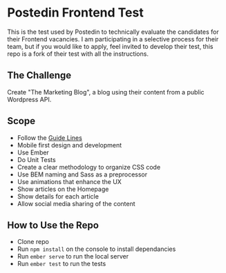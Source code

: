 # Postedin Frontend Test

This is the test used by Postedin to technically evaluate the candidates for their Frontend vacancies. I am participating in a selective process for their team, but if you would like to apply, feel invited to develop their test, this repo is a fork of their test with all the instructions.

## The Challenge

Create "The Marketing Blog", a blog using their content from a public Wordpress API.

## Scope
  - Follow the [Guide Lines](GUIDELINES.md)
  - Mobile first design and development
  - Use Ember
  - Do Unit Tests
  - Create a clear methodology to organize CSS code
  - Use BEM naming and Sass as a preprocessor
  - Use animations that enhance the UX
  - Show articles on the Homepage
  - Show details for each article
  - Allow social media sharing of the content

## How to Use the Repo
  - Clone repo
  - Run `npm install` on the console to install dependancies
  - Run `ember serve` to run the local server
  - Run `ember test` to run the tests
